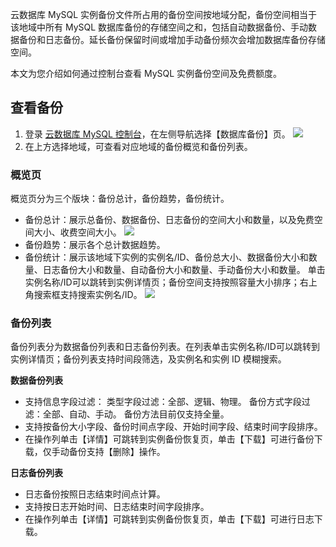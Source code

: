 
云数据库 MySQL 实例备份文件所占用的备份空间按地域分配，备份空间相当于该地域中所有 MySQL 数据库备份的存储空间之和，包括自动数据备份、手动数据备份和日志备份。延长备份保留时间或增加手动备份频次会增加数据库备份存储空间。

本文为您介绍如何通过控制台查看 MySQL 实例备份空间及免费额度。

## 查看备份
1. 登录 [云数据库 MySQL 控制台](https://console.cloud.tencent.com/cdb)，在左侧导航选择【数据库备份】页。
![](https://main.qcloudimg.com/raw/7993d976bfe9030e0481c91d6b4d0d3d.png)
2. 在上方选择地域，可查看对应地域的备份概览和备份列表。

### 概览页
概览页分为三个版块：备份总计，备份趋势，备份统计。
- 备份总计：展示总备份、数据备份、日志备份的空间大小和数量，以及免费空间大小、收费空间大小。
![](https://main.qcloudimg.com/raw/33ac621adbb0e491c07d48057b8c6ca6.png)
- 备份趋势：展示各个总计数据趋势。
- 备份统计：展示该地域下实例的实例名/ID、备份总大小、数据备份大小和数量、日志备份大小和数量、自动备份大小和数量、手动备份大小和数量。
单击实例名称/ID可以跳转到实例详情页；备份空间支持按照容量大小排序；右上角搜索框支持搜索实例名/ID。
![](https://main.qcloudimg.com/raw/763f9eb24e6bc699ede7befd1aebbc80.png)

### 备份列表
备份列表分为数据备份列表和日志备份列表。在列表单击实例名称/ID可以跳转到实例详情页；备份列表支持时间段筛选，及实例名和实例 ID 模糊搜索。

**数据备份列表**
- 支持信息字段过滤：
类型字段过滤：全部、逻辑、物理。
备份方式字段过滤：全部、自动、手动。
备份方法目前仅支持全量。
- 支持按备份大小字段、备份时间点字段、开始时间字段、结束时间字段排序。
- 在操作列单击【详情】可跳转到实例备份恢复页，单击【下载】可进行备份下载，仅手动备份支持【删除】操作。

**日志备份列表**
- 日志备份按照日志结束时间点计算。
- 支持按日志开始时间、日志结束时间字段排序。
- 在操作列单击【详情】可跳转到实例备份恢复页，单击【下载】可进行日志下载。

